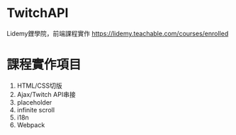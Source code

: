 # TwitchAPI
Lidemy鋰學院，前端課程實作
https://lidemy.teachable.com/courses/enrolled

# 課程實作項目
1. HTML/CSS切版
2. Ajax/Twitch API串接
3. placeholder
4. infinite scroll
5. i18n
6. Webpack
